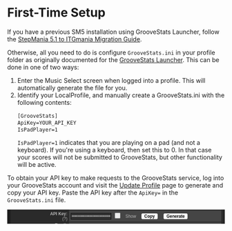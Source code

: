 # First-Time Setup

If you have a previous SM5 installation using GrooveStats Launcher, follow the [StepMania 5.1 to ITGmania Migration Guide](./sm5_migration.md).

Otherwise, all you need to do is configure `GrooveStats.ini` in your profile folder as originally documented for the [GrooveStats Launcher](https://github.com/GrooveStats/gslauncher/blob/main/README.md). This can be done in one of two ways:

1. Enter the Music Select screen when logged into a profile. This will automatically generate the file for you.
2. Identify your LocalProfile, and manually create a GrooveStats.ini with the following contents:
   ```
   [GrooveStats]
   ApiKey=YOUR_API_KEY
   IsPadPlayer=1
   ```
   `IsPadPlayer=1` indicates that you are playing on a pad (and not a keyboard). If you're using a keyboard, then set this to 0. In that case your scores will not be submitted to GrooveStats, but other functionality will be active.

To obtain your API key to make requests to the GrooveStats service, log into your GrooveStats account and visit the [Update Profile](https://groovestats.com/index.php?page=register&action=update) page to generate and copy your API key. Paste the API key after the `ApiKey=` in the `GrooveStats.ini` file.

![GS API Key](./images/gs-api-key.png)
